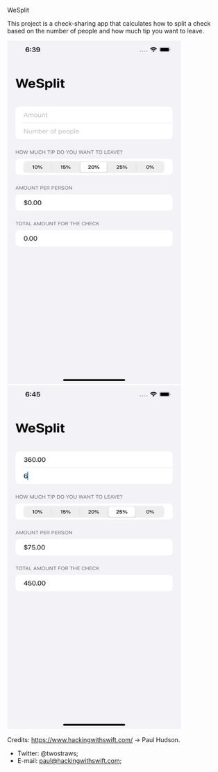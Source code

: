 WeSplit

This project is a check-sharing app that calculates how to split a check based on the number of people and how much tip you want to leave.

<img src ="https://github.com/danielgx11/100-Days-Of-SwiftUI-/blob/develop/WeSplit/Screenshots/weSplit.png" width="400" height="790">
<img src ="https://github.com/danielgx11/100-Days-Of-SwiftUI-/blob/develop/WeSplit/Screenshots/weSplitCalculator.png" width="400" height="790">

Credits: https://www.hackingwithswift.com/ -> Paul Hudson.

- Twitter: @twostraws; 
- E-mail: paul@hackingwithswift.com;
